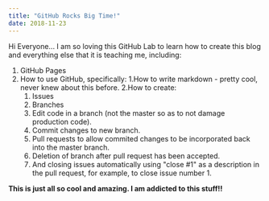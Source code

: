 ```yaml
---
title: "GitHub Rocks Big Time!"
date: 2018-11-23
---
```


Hi Everyone...
I am so loving this GitHub Lab to learn how to create this blog and everything else that it is teaching me, including:
1. GitHub Pages
2. How to use GitHub, specifically:
  1.How to write markdown - pretty cool, never knew about this before.
  2.How to create:
    1. Issues
    2. Branches
    3. Edit code in a branch (not the master so as to not damage production code).
    4. Commit changes to new branch.
    4. Pull requests to allow commited changes to be incorporated back into the master branch.
    5. Deletion of branch after pull request has been accepted.
    6. And closing issues automatically using "close #1" as a description in the pull request,
    for example, to close issue number 1.
    
**This is just all so cool and amazing. I am addicted to this stuff!!**
